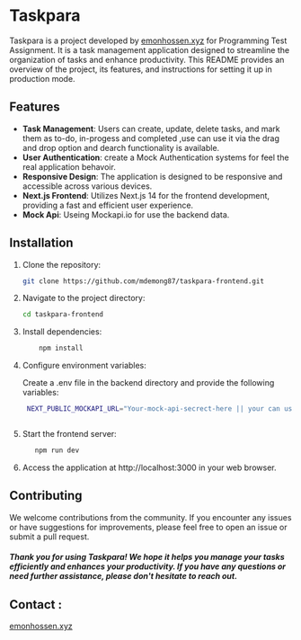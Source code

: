 # Taskpara

Taskpara is a project developed by  <a href="https://emonhossen.xyz">emonhossen.xyz</a>  for Programming Test Assignment. It is a task management application designed to streamline the organization of tasks and enhance productivity. This README provides an overview of the project, its features, and instructions for setting it up in production mode.

## Features

- **Task Management**: Users can create, update, delete tasks, and mark them as to-do, in-progess and completed ,use can use it via the drag and drop option and dearch functionality is available.
- **User Authentication**: create a Mock Authentication systems for feel the real application behavoir.
- **Responsive Design**: The application is designed to be responsive and accessible across various devices.
- **Next.js Frontend**: Utilizes Next.js 14 for the frontend development, providing a fast and efficient user experience.
- **Mock Api**: Useing Mockapi.io for use the backend data.



## Installation

1. Clone the repository:

   ```bash
   git clone https://github.com/mdemong87/taskpara-frontend.git

2. Navigate to the project directory:

   ```bash
   cd taskpara-frontend

3. Install dependencies:
   ```bash
       npm install

4. Configure environment variables:

   Create a .env file in the backend directory and provide the following variables:
   ```bash
    NEXT_PUBLIC_MOCKAPI_URL="Your-mock-api-secrect-here || your can use it "https://66306c7dc92f351c03d9c91d.mockapi.io/Taskpara""



6. Start the frontend server:
   ```bash
      npm run dev

7. Access the application at http://localhost:3000 in your web browser.
 



## Contributing

We welcome contributions from the community. If you encounter any issues or have suggestions for improvements, please feel free to open an issue or submit a pull request.





##### Thank you for using Taskpara! We hope it helps you manage your tasks efficiently and enhances your productivity. If you have any questions or need further assistance, please don't hesitate to reach out.

## Contact :
<a href="https://emonhossen.xyz">emonhossen.xyz</a>